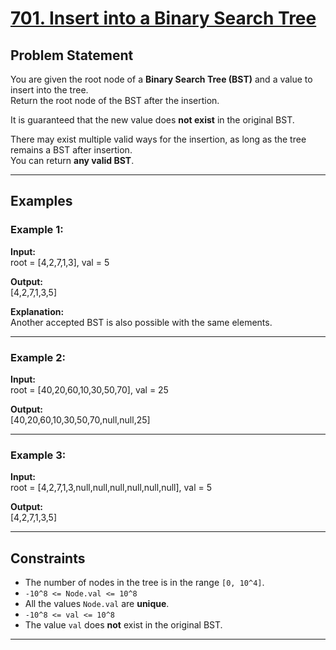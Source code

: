 # [701. Insert into a Binary Search Tree](https://leetcode.com/problems/insert-into-a-binary-search-tree/)

## Problem Statement

You are given the root node of a **Binary Search Tree (BST)** and a value to insert into the tree.  
Return the root node of the BST after the insertion.

It is guaranteed that the new value does **not exist** in the original BST.

There may exist multiple valid ways for the insertion, as long as the tree remains a BST after insertion.  
You can return **any valid BST**.

---

## Examples

### Example 1:
**Input:**  
root = [4,2,7,1,3], val = 5

**Output:**  
[4,2,7,1,3,5]

**Explanation:**  
Another accepted BST is also possible with the same elements.

---

### Example 2:
**Input:**  
root = [40,20,60,10,30,50,70], val = 25

**Output:**  
[40,20,60,10,30,50,70,null,null,25]


---

### Example 3:
**Input:**  
root = [4,2,7,1,3,null,null,null,null,null,null], val = 5

**Output:**  
[4,2,7,1,3,5]

---

## Constraints
- The number of nodes in the tree is in the range `[0, 10^4]`.
- `-10^8 <= Node.val <= 10^8`
- All the values `Node.val` are **unique**.
- `-10^8 <= val <= 10^8`
- The value `val` does **not** exist in the original BST.

---